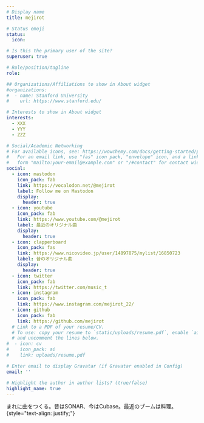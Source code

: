 ```yaml
---
# Display name
title: mejirot

# Status emoji
status:
  icon: 

# Is this the primary user of the site?
superuser: true

# Role/position/tagline
role: 

## Organizations/Affiliations to show in About widget
#organizations:
#  - name: Stanford University
#    url: https://www.stanford.edu/

# Interests to show in About widget
interests:
  - XXX
  - YYY
  - ZZZ

# Social/Academic Networking
# For available icons, see: https://wowchemy.com/docs/getting-started/page-builder/#icons
#   For an email link, use "fas" icon pack, "envelope" icon, and a link in the
#   form "mailto:your-email@example.com" or "/#contact" for contact widget.
social:
  - icon: mastodon
    icon_pack: fab
    link: https://vocalodon.net/@mejirot
    label: Follow me on Mastodon
    display:
      header: true
  - icon: youtube
    icon_pack: fab
    link: https://www.youtube.com/@mejirot
    label: 最近のオリジナル曲
    display:
      header: true
  - icon: clapperboard
    icon_pack: fas
    link: https://www.nicovideo.jp/user/14897875/mylist/16850723
    label: 昔のオリジナル曲
    display:
      header: true
  - icon: twitter 
    icon_pack: fab
    link: https://twitter.com/music_t
  - icon: instagram
    icon_pack: fab
    link: https://www.instagram.com/mejirot_22/
  - icon: github
    icon_pack: fab
    link: https://github.com/mejirot
  # Link to a PDF of your resume/CV.
  # To use: copy your resume to `static/uploads/resume.pdf`, enable `ai` icons in `params.yaml`,
  # and uncomment the lines below.
#  - icon: cv
#    icon_pack: ai
#    link: uploads/resume.pdf

# Enter email to display Gravatar (if Gravatar enabled in Config)
email: ''

# Highlight the author in author lists? (true/false)
highlight_name: true
---
```


まれに曲をつくる。昔はSONAR、今はCubase。最近のブームは料理。
{style="text-align: justify;"}
